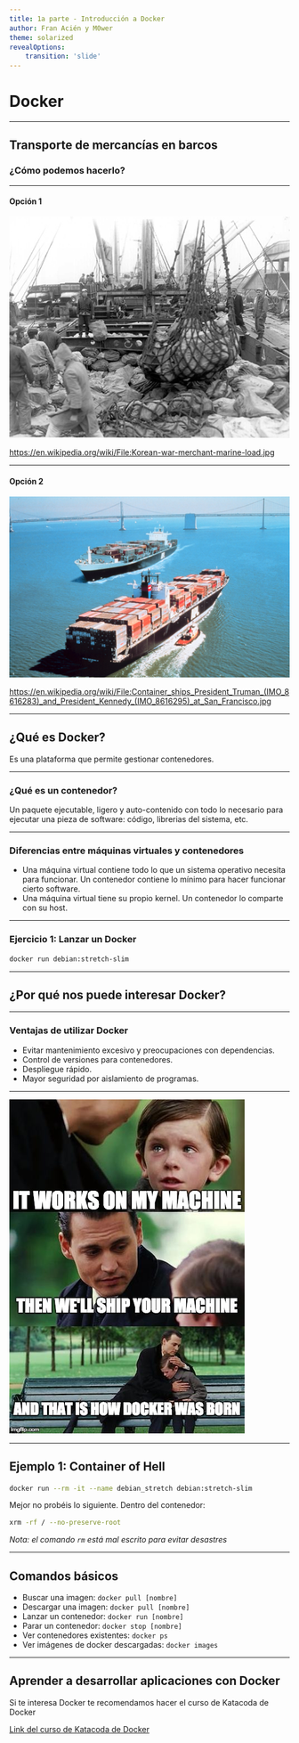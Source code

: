 ```yaml
---
title: 1a parte - Introducción a Docker
author: Fran Acién y M0wer
theme: solarized
revealOptions:
    transition: 'slide'
---
```


# Docker

----

## Transporte de mercancías en barcos

### ¿Cómo podemos hacerlo?

----

#### Opción 1

![Korean war merchant marine load](./img/Korean-war-merchant-marine-load.jpg)

<https://en.wikipedia.org/wiki/File:Korean-war-merchant-marine-load.jpg>

----

#### Opción 2

![Container ship](./img/container_ship.jpg)

<https://en.wikipedia.org/wiki/File:Container_ships_President_Truman_(IMO_8616283)_and_President_Kennedy_(IMO_8616295)_at_San_Francisco.jpg>

----

## ¿Qué es Docker?

Es una plataforma que permite gestionar contenedores.

----

### ¿Qué es un contenedor?

Un paquete ejecutable, ligero y auto-contenido con todo lo necesario para ejecutar una pieza de software: código, librerias del sistema, etc.

----

### Diferencias entre máquinas virtuales y contenedores

* Una máquina virtual contiene todo lo que un sistema operativo necesita para
   funcionar.
   Un contenedor contiene lo mínimo para hacer funcionar cierto software.
* Una máquina virtual tiene su propio kernel.
   Un contenedor lo comparte con su host.

----

### Ejercicio 1: Lanzar un Docker

```bash
docker run debian:stretch-slim
```

----

## ¿Por qué nos puede interesar Docker?

----

### Ventajas de utilizar Docker

* Evitar mantenimiento excesivo y preocupaciones con dependencias.
* Control de versiones para contenedores.
* Despliegue rápido.
* Mayor seguridad por aislamiento de programas.

----

![how docker was born](./img/how_docker_was_born.jpg)

----

## Ejemplo 1: Container of Hell

```bash
docker run --rm -it --name debian_stretch debian:stretch-slim
```

Mejor no probéis lo siguiente. Dentro del contenedor:

```bash
xrm -rf / --no-preserve-root
```

*Nota: el comando `rm` está mal escrito para evitar desastres*

----

## Comandos básicos

* Buscar una imagen: `docker pull [nombre]`
* Descargar una imagen: `docker pull [nombre]`
* Lanzar un contenedor: `docker run [nombre]`
* Parar un contenedor: `docker stop [nombre]`
* Ver contenedores existentes: `docker ps`
* Ver imágenes de docker descargadas: `docker images`


---

## Aprender a desarrollar aplicaciones con Docker

Si te interesa Docker te recomendamos hacer el curso de Katacoda de Docker

[Link del curso de Katacoda de Docker](https://www.katacoda.com/courses/docker)